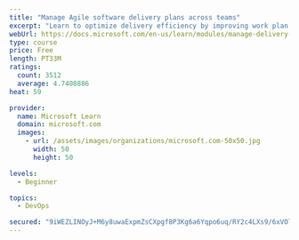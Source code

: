 ```yaml
---
title: "Manage Agile software delivery plans across teams"
excerpt: "Learn to optimize delivery efficiency by improving work plan visibility across teams."
webUrl: https://docs.microsoft.com/en-us/learn/modules/manage-delivery-plans/
type: course
price: Free
length: PT33M
ratings:
  count: 3512
  average: 4.7408886
heat: 59

provider:
  name: Microsoft Learn
  domain: microsoft.com
  images:
    - url: /assets/images/organizations/microsoft.com-50x50.jpg
      width: 50
      height: 50

levels:
  - Beginner

topics:
  - DevOps

secured: "9iWEZLINOyJ+M6y8uwaExpmZsCXpgf8P3Kg6a6Yqpo6uq/RY2c4LXs9/6xVOl2lPMy8OdG5WC7FK9TknKksaDABWTGXoIh7qX9t0rTSIOzf1Dja3VMkrfNiMd/4NuuQ1vRBjqpAMfGZyf1O8iRhjyH0DPX1QClTOs9++SaycyIKWfVDkWUhX5toZQaokZLKxQiAfVulch5Psk+KVzaRuD1OJNe/Vo/Z/N/ytFYS1WduxgY7I68muVmVxeiiY8lUQe7sxrsgL4TyvS88xtUgmsxToCp147NEu0VoXcpY0er025ZNxgb53qcS+tHvUSgjQAYwk2b9f6roU4pHxH+6IBim04Z1c4N7zXBQ6kOUstV0yWuNmH5ZOKHE/C9rOwLCuDkBqDmf6ptnFHN6WNFuvxWGnmlRZEU+jMuIwcGsQlVk=;s1RA1masfarVyvUX+EBvCg=="
---
```


